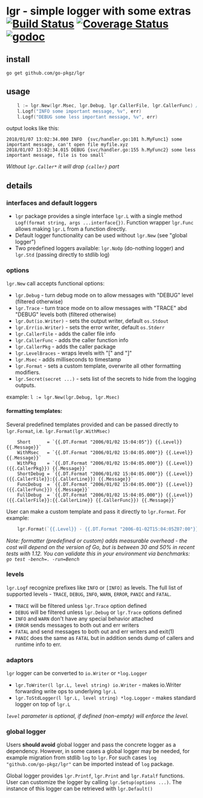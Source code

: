 # lgr - simple logger with some extras [![Build Status](https://github.com/go-pkgz/lgr/workflows/build/badge.svg)](https://github.com/go-pkgz/lgr/actions) [![Coverage Status](https://coveralls.io/repos/github/go-pkgz/lgr/badge.svg?branch=master)](https://coveralls.io/github/go-pkgz/lgr?branch=master) [![godoc](https://godoc.org/github.com/go-pkgz/lgr?status.svg)](https://godoc.org/github.com/go-pkgz/lgr)

## install

`go get github.com/go-pkgz/lgr`

## usage

```go
    l := lgr.New(lgr.Msec, lgr.Debug, lgr.CallerFile, lgr.CallerFunc) // allow debug and caller info, timestamp with milliseconds
    l.Logf("INFO some important message, %v", err)
    l.Logf("DEBUG some less important message, %v", err)
```

output looks like this:
```
2018/01/07 13:02:34.000 INFO  {svc/handler.go:101 h.MyFunc1} some important message, can't open file myfile.xyz
2018/01/07 13:02:34.015 DEBUG {svc/handler.go:155 h.MyFunc2} some less important message, file is too small`
```

_Without `lgr.Caller*` it will drop `{caller}` part_

## details

### interfaces and default loggers

- `lgr` package provides a single interface `lgr.L` with a single method `Logf(format string, args ...interface{})`. Function wrapper `lgr.Func` allows making `lgr.L` from a function directly.
- Default logger functionality can be used without `lgr.New` (see "global logger")
- Two predefined loggers available: `lgr.NoOp` (do-nothing logger) and `lgr.Std` (passing directly to stdlib log)

### options

`lgr.New` call accepts functional options:

- `lgr.Debug` - turn debug mode on to allow messages with "DEBUG" level (filtered otherwise)
- `lgr.Trace` - turn trace mode on to allow messages with "TRACE" abd "DEBUG" levels both (filtered otherwise)
- `lgr.Out(io.Writer)` - sets the output writer, default `os.Stdout`
- `lgr.Err(io.Writer)` - sets the error writer, default `os.Stderr`
- `lgr.CallerFile` - adds the caller file info
- `lgr.CallerFunc` - adds the caller function info
- `lgr.CallerPkg` - adds the caller package
- `lgr.LevelBraces` - wraps levels with "[" and "]"
- `lgr.Msec` - adds milliseconds to timestamp
- `lgr.Format` - sets a custom template, overwrite all other formatting modifiers.
- `lgr.Secret(secret ...)` - sets list of the secrets to hide from the logging outputs.

example: `l := lgr.New(lgr.Debug, lgr.Msec)`

#### formatting templates:

Several predefined templates provided and can be passed directly to `lgr.Format`, i.e. `lgr.Format(lgr.WithMsec)`

```
	Short      = `{{.DT.Format "2006/01/02 15:04:05"}} {{.Level}} {{.Message}}`
	WithMsec   = `{{.DT.Format "2006/01/02 15:04:05.000"}} {{.Level}} {{.Message}}`
	WithPkg    = `{{.DT.Format "2006/01/02 15:04:05.000"}} {{.Level}} ({{.CallerPkg}}) {{.Message}}`
	ShortDebug = `{{.DT.Format "2006/01/02 15:04:05.000"}} {{.Level}} ({{.CallerFile}}:{{.CallerLine}}) {{.Message}}`
	FuncDebug  = `{{.DT.Format "2006/01/02 15:04:05.000"}} {{.Level}} ({{.CallerFunc}}) {{.Message}}`
	FullDebug  = `{{.DT.Format "2006/01/02 15:04:05.000"}} {{.Level}} ({{.CallerFile}}:{{.CallerLine}} {{.CallerFunc}}) {{.Message}}`
```

User can make a custom template and pass it directly to `lgr.Format`. For example:

```go
    lgr.Format(`{{.Level}} - {{.DT.Format "2006-01-02T15:04:05Z07:00"}} - {{.CallerPkg}} - {{.Message}}`)
```

_Note: formatter (predefined or custom) adds measurable overhead - the cost will depend on the version of Go, but is between 30
 and 50% in recent tests with 1.12. You can validate this in your environment via benchmarks: `go test -bench=. -run=Bench`_

### levels

`lgr.Logf` recognize prefixes like `INFO` or `[INFO]` as levels. The full list of supported levels - `TRACE`, `DEBUG`, `INFO`, `WARN`, `ERROR`, `PANIC` and `FATAL`.

- `TRACE` will be filtered unless `lgr.Trace` option defined
- `DEBUG` will be filtered unless `lgr.Debug` or `lgr.Trace` options defined
- `INFO` and `WARN` don't have any special behavior attached
- `ERROR` sends messages to both out and err writers
- `FATAL` and send messages to both out and err writers and exit(1)
- `PANIC` does the same as `FATAL` but in addition sends dump of callers and runtime info to err.

### adaptors

`lgr` logger can be converted to `io.Writer` or `*log.Logger`

- `lgr.ToWriter(l lgr.L, level string) io.Writer` - makes io.Writer forwarding write ops to underlying `lgr.L`
- `lgr.ToStdLogger(l lgr.L, level string) *log.Logger` - makes standard logger on top of `lgr.L`

_`level` parameter is optional, if defined (non-empty) will enforce the level._

### global logger

Users **should avoid** global logger and pass the concrete logger as a dependency. However, in some cases a global logger may be needed, for example migration from stdlib `log` to `lgr`. For such cases `log "github.com/go-pkgz/lgr"` can be imported instead of `log` package.

Global logger provides `lgr.Printf`, `lgr.Print` and `lgr.Fatalf` functions. User can customize the logger by calling `lgr.Setup(options ...)`. The instance of this logger can be retrieved with `lgr.Default()`
